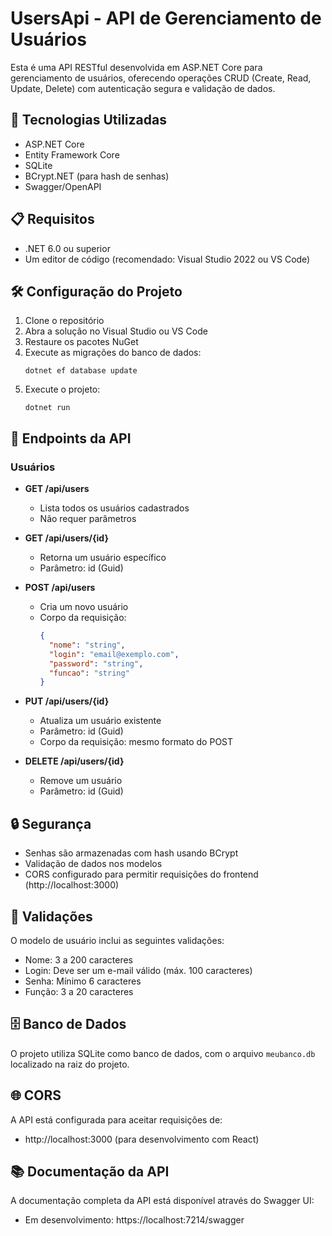 # UsersApi - API de Gerenciamento de Usuários

Esta é uma API RESTful desenvolvida em ASP.NET Core para gerenciamento de usuários, oferecendo operações CRUD (Create, Read, Update, Delete) com autenticação segura e validação de dados.

## 🚀 Tecnologias Utilizadas

- ASP.NET Core
- Entity Framework Core
- SQLite
- BCrypt.NET (para hash de senhas)
- Swagger/OpenAPI

## 📋 Requisitos

- .NET 6.0 ou superior
- Um editor de código (recomendado: Visual Studio 2022 ou VS Code)

## 🛠️ Configuração do Projeto

1. Clone o repositório
2. Abra a solução no Visual Studio ou VS Code
3. Restaure os pacotes NuGet
4. Execute as migrações do banco de dados:
   ```
   dotnet ef database update
   ```
5. Execute o projeto:
   ```
   dotnet run
   ```

## 📌 Endpoints da API

### Usuários

- **GET /api/users**

  - Lista todos os usuários cadastrados
  - Não requer parâmetros

- **GET /api/users/{id}**

  - Retorna um usuário específico
  - Parâmetro: id (Guid)

- **POST /api/users**

  - Cria um novo usuário
  - Corpo da requisição:
    ```json
    {
      "nome": "string",
      "login": "email@exemplo.com",
      "password": "string",
      "funcao": "string"
    }
    ```

- **PUT /api/users/{id}**

  - Atualiza um usuário existente
  - Parâmetro: id (Guid)
  - Corpo da requisição: mesmo formato do POST

- **DELETE /api/users/{id}**
  - Remove um usuário
  - Parâmetro: id (Guid)

## 🔒 Segurança

- Senhas são armazenadas com hash usando BCrypt
- Validação de dados nos modelos
- CORS configurado para permitir requisições do frontend (http://localhost:3000)

## 📝 Validações

O modelo de usuário inclui as seguintes validações:

- Nome: 3 a 200 caracteres
- Login: Deve ser um e-mail válido (máx. 100 caracteres)
- Senha: Mínimo 6 caracteres
- Função: 3 a 20 caracteres

## 🗄️ Banco de Dados

O projeto utiliza SQLite como banco de dados, com o arquivo `meubanco.db` localizado na raiz do projeto.

## 🌐 CORS

A API está configurada para aceitar requisições de:

- http://localhost:3000 (para desenvolvimento com React)

## 📚 Documentação da API

A documentação completa da API está disponível através do Swagger UI:

- Em desenvolvimento: https://localhost:7214/swagger
